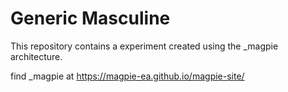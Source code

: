 # Generic Masculine

This repository contains a experiment created using the	_magpie architecture.

find _magpie at https://magpie-ea.github.io/magpie-site/
